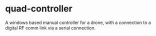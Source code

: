 # quad-controller
A windows based manual controller for a drone, with a connection to a digital RF comm link via a serial connection.
